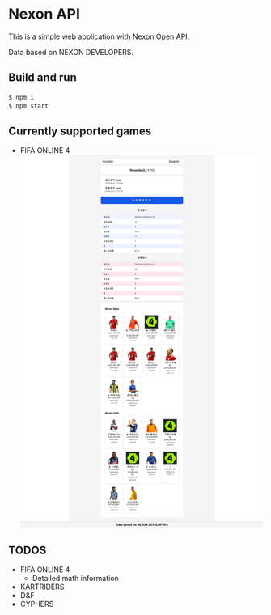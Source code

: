 # Nexon API

This is a simple web application with [Nexon Open API](https://developers.nexon.com/).

Data based on NEXON DEVELOPERS.

## Build and run

```bash
$ npm i
$ npm start
```

## Currently supported games

- FIFA ONLINE 4
    ![fifa4 sample page](/samples/sample-fifa4.png)

## TODOS

- FIFA ONLINE 4
    - Detailed math information
- KARTRIDERS
- D&F
- CYPHERS
